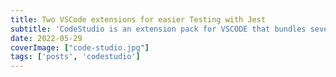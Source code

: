 ```yaml
---
title: Two VSCode extensions for easier Testing with Jest
subtitle: 'CodeStudio is an extension pack for VSCODE that bundles several extensions (frontend) developers into one install. I created this extension for two reasons, the first to teach myself how to, the second, to scratch an itch that I had trying to figure out the quickest to get VSCODE from install to work ready.'
date: 2022-05-29
coverImage: ["code-studio.jpg"]
tags: ['posts', 'codestudio']
---
```

